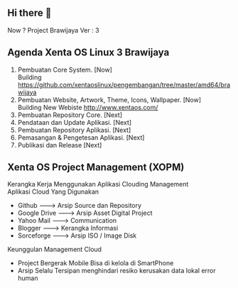 ## Hi there 👋
 Now ? Project Brawijaya Ver : 3
 
## Agenda Xenta OS Linux 3 Brawijaya   
1. Pembuatan Core System. [Now]  
   Building https://github.com/xentaoslinux/pengembangan/tree/master/amd64/brawijaya  
2. Pembuatan Website, Artwork, Theme, Icons, Wallpaper. [Now]  
   Building New Webiste http://www.xentaos.com/  
3. Pembuatan Repository Core. [Next]  
4. Pendataan dan Update Aplikasi. [Next]  
5. Pembuatan Repository Aplikasi. [Next]  
6. Pemasangan & Pengetesan Aplikasi. [Next]  
7. Publikasi dan Release [Next]  

## Xenta OS Project Management  (XOPM)
Kerangka Kerja Menggunakan Aplikasi Clouding Management  
Aplikasi Cloud Yang Digunakan
* Github          ---> Arsip Source dan Repository  
* Google Drive    ---> Arsip Asset Digital Project  
* Yahoo Mail      ---> Communication  
* Blogger         ---> Kerangka Informasi  
* Sorceforge      ---> Arsip ISO / Image Disk  

 Keunggulan Management Cloud 
 * Project Bergerak Mobile Bisa di kelola di SmartPhone
 * Arsip Selalu Tersipan menghindari resiko kerusakan data lokal error human 
<!--

**Here are some ideas to get you started:**

🙋‍♀️ A short introduction - what is your organization all about?
🌈 Contribution guidelines - how can the community get involved?
👩‍💻 Useful resources - where can the community find your docs? Is there anything else the community should know?
🍿 Fun facts - what does your team eat for breakfast?
🧙 Remember, you can do mighty things with the power of [Markdown](https://docs.github.com/github/writing-on-github/getting-started-with-writing-and-formatting-on-github/basic-writing-and-formatting-syntax)
-->
